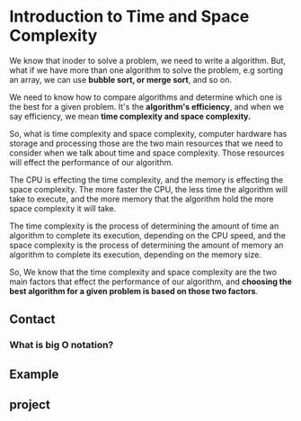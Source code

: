 # Introduction to Time and Space Complexity

We know that inoder to solve a problem, we need to write a algorithm. But, what if we have more than one algorithm to solve the problem, e.g sorting an array, we can use **bubble sort, or merge sort**, and so on.

We need to know how to compare algorithms and determine which one is the best for a given problem.
It's the **algorithm's efficiency**, and when we say efficiency, we mean **time complexity and space complexity.**

So, what is time complexity and space complexity, computer hardware has storage and processing those are the two main resources that we need to consider when we talk about time and space complexity. Those resources will effect the performance of our algorithm.

The CPU is effecting the time complexity, and the memory is effecting the space complexity. The more faster the CPU, the less time the algorithm will take to execute, and the more memory that the algorithm hold the more space complexity it will take.

The time complexity is the process of determining the amount of time an algorithm to complete its execution, depending on the CPU speed, and the space complexity is the process of determining the amount of memory an algorithm to complete its execution, depending on the memory size.

So, We know that the time complexity and space complexity are the two main factors that effect the performance of our algorithm, and **choosing the best algorithm for a given problem is based on those two factors**.

## Contact 

### What is big O notation? 

## Example 

## project
